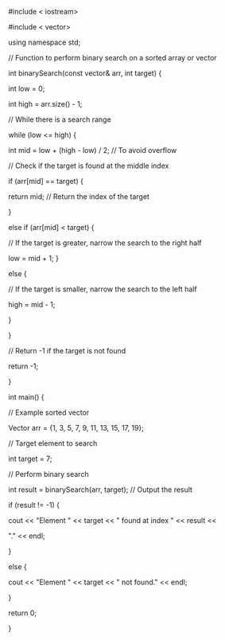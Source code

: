 #include < iostream>

#include < vector>

using namespace std;

// Function to perform binary search on a sorted array or vector

int binarySearch(const vector& arr, int target) {

int low = 0;

int high = arr.size() - 1;

// While there is a search range

while (low <= high) {

int mid = low + (high - low) / 2; // To avoid overflow

// Check if the target is found at the middle index

if (arr[mid] == target) { 

return mid; // Return the index of the target

}

else if (arr[mid] < target) {

// If the target is greater, narrow the search to the right half

low = mid + 1;
} 

else {

// If the target is smaller, narrow the search to the left half

high = mid - 1;

 }

}

// Return -1 if the target is not found

return -1;

}

int main() { 

// Example sorted vector

Vector<int> arr = {1, 3, 5, 7, 9, 11, 13, 15, 17, 19}; 

// Target element to search

int target = 7;

// Perform binary search

int result = binarySearch(arr, target);
// Output the result

if (result != -1) {

 cout << "Element " << target << " found at index " << result << 

"." << endl;

}

else {

cout << "Element " << target << " not found." << endl;

} 

return 0; 

}

